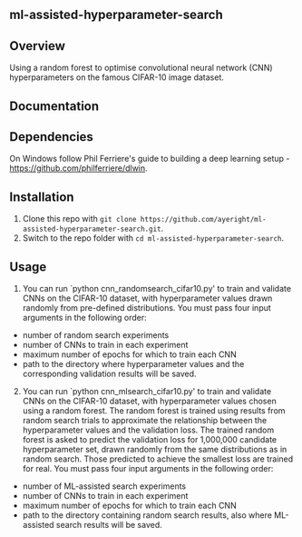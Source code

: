 ## ml-assisted-hyperparameter-search

Overview
---------------------
Using a random forest to optimise convolutional neural network (CNN) hyperparameters on the famous CIFAR-10 image dataset. 

Documentation
---------------------

## Dependencies

On Windows follow Phil Ferriere's guide to building a deep learning setup - 
https://github.com/philferriere/dlwin.

## Installation

1.  Clone this repo with `git clone https://github.com/ayeright/ml-assisted-hyperparameter-search.git`.
2.  Switch to the repo folder with `cd ml-assisted-hyperparameter-search`.
    
## Usage

1. You can run `python cnn_randomsearch_cifar10.py' to train and validate CNNs on the CIFAR-10 dataset, with hyperparameter values drawn randomly from pre-defined distributions. You must pass four input arguments in the following order:
  * number of random search experiments 
  * number of CNNs to train in each experiment
  * maximum number of epochs for which to train each CNN
  * path to the directory where hyperparameter values and the corresponding validation results will be saved.

2. You can run `python cnn_mlsearch_cifar10.py' to train and validate CNNs on the CIFAR-10 dataset, with hyperparameter values chosen using a random forest. The random forest is trained using results from random search trials to approximate the relationship between the hyperparameter values and the validation loss. The trained random forest is asked to predict the validation loss for 1,000,000 candidate hyperparameter set, drawn randomly from the same distributions as in random search. Those predicted to achieve the smallest loss are trained for real. You must pass four input arguments in the following order:
  * number of ML-assisted search experiments 
  * number of CNNs to train in each experiment
  * maximum number of epochs for which to train each CNN
  * path to the directory containing random search results, also where ML-assisted search results will be saved.
